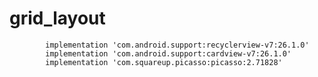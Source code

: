 # grid_layout
          
            
            implementation 'com.android.support:recyclerview-v7:26.1.0'
            implementation 'com.android.support:cardview-v7:26.1.0'
            implementation 'com.squareup.picasso:picasso:2.71828'

